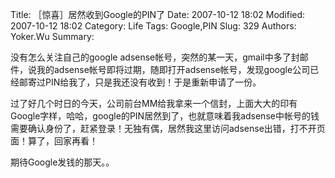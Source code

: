 ﻿Title: ［惊喜］居然收到Google的PIN了
Date: 2007-10-12 18:02
Modified: 2007-10-12 18:02
Category: Life
Tags: Google,PIN
Slug: 329
Authors: Yoker.Wu
Summary: 

没有怎么关注自己的google adsense帐号，突然的某一天，gmail中多了封邮件，说我的adsense帐号即将过期，随即打开adsense帐号，发现google公司已经邮寄过PIN给我了，只是我还没有收到！于是重新申请了一份。

过了好几个时日的今天，公司前台MM给我拿来一个信封，上面大大的印有Google字样，哈哈，google的PIN居然到了，也就意味着我adsense中帐号的钱需要确认身份了，赶紧登录！无独有偶，居然我这里访问adsense出错，打不开页面！算了，回家再看！

期待Google发钱的那天。。